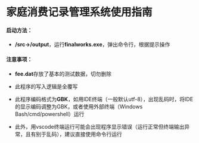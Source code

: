 # 家庭消费记录管理系统使用指南

#### 启动方法：

+ **/src->/output**，运行**finalworks.exe**，弹出命令行，根据提示操作 

#### 注意事项：

+ **fee.dat**存放了基本的测试数据，切勿删除
+ 此程序的写入逻辑是全覆写

+ 此程序编码格式为**GBK**，如用IDE终端（一般默认utf-8），出现乱码时，将IDE的显示编码调整为GBK，或者使用外部终端（Windows Bash/cmd/powershell）运行
+ 此外，用vscode终端运行可能会出现程序显示错误（运行正常但终端输出异常，且有别于乱码），建议直接使用命令行运行

